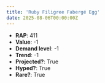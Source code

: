 ```yaml
---
title: 'Ruby Filigree Fabergé Egg'
date: 2025-08-06T00:00:00Z
---
```

- **RAP**: 411
- **Value**: -1
- **Demand level**: -1
- **Trend**: -1
- **Projected?**: True
- **Hyped?**: True
- **Rare?**: True
